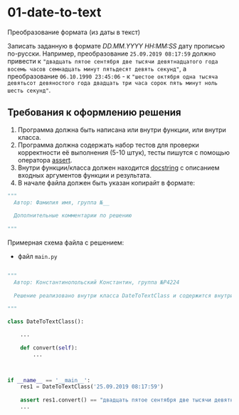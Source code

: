 # 01-date-to-text
Преобразование формата (из даты в текст)

Записать заданную в формате _DD.MM.YYYY HH:MM:SS_ дату прописью по-русски.
Например, преобразование ```25.09.2019 08:17:59``` должно привести к ```"двадцать пятое сентября две тысячи девятнадцатого года восемь часов семнадцать минут пятьдесят девять секунд"```, а преобразование ```06.10.1990 23:45:06``` - к ```"шестое октября одна тысяча девятьсот девяностого года двадцать три часа сорок пять минут ноль шесть секунд"```.

## Требования к оформлению решения
1. Программа должна быть написана или внутри функции, или внутри класса.
2. Программа должна содержать набор тестов для проверки корректности её выполнения (5-10 штук), тесты пишутся с помощью оператора [assert](https://docs.python.org/3/reference/simple_stmts.html#grammar-token-assert-stmt).
3. Внутри функции/класса должен находится [docstring](https://www.python.org/dev/peps/pep-0257/) с описанием входных аргументов функции и результата.
4. В начале файла должен быть указан копирайт в формате:

```python
"""
  Автор: Фамилия имя, группа №__
  
  Дополнительные комментарии по решению
  
"""
```

Примерная схема файла с решением:
- файл ```main.py```

```python

"""
  Автор: Константинопольский Константин, группа №P4224
  
  Решение реализовано внутри класса DateToTextClass и содержится внутри метода convert
 
"""

class DateToTextClass():

    ...
   
    def convert(self): 
        ...
   


if __name__ == '__main__':
    res1 = DateToTextClass('25.09.2019 08:17:59')
    
    assert res1.convert() == "двадцать пятое сентября две тысячи девятнадцатого года восемь часов семнадцать минут пятьдесят девять секунд", 'ошибка в тестовом примере 1'
    ...
    
```
